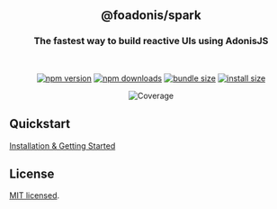 <div align="center">
<br/>

## @foadonis/spark

### The fastest way to build reactive UIs using AdonisJS

<br/>
</div>

<div align="center">

<!-- automd:badges color="brightgreen" license name="@foadonis/actions" bundlephobia packagephobia -->

[![npm version](https://img.shields.io/npm/v/@foadonis/actions?color=brightgreen)](https://npmjs.com/package/@foadonis/actions)
[![npm downloads](https://img.shields.io/npm/dm/@foadonis/actions?color=brightgreen)](https://npm.chart.dev/@foadonis/actions)
[![bundle size](https://img.shields.io/bundlephobia/minzip/@foadonis/actions?color=brightgreen)](https://bundlephobia.com/package/@foadonis/actions)
[![install size](https://badgen.net/packagephobia/install/@foadonis/actions?color=brightgreen)](https://packagephobia.com/result?p=@foadonis/actions)

<!-- /automd -->

<!-- automd:coverage -->

![Coverage](https://img.shields.io/badge/coverage-60%25-orange)

<!-- /automd -->

</div>

## Quickstart

[Installation & Getting Started](https://friendsofadonis.github.io/docs/actions/getting-started)

## License

[MIT licensed](LICENSE.md).
